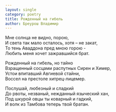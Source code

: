 ```yaml
---
layout: single
category: poetry
title: Рожденный на гибель
author: Бреурош Владимир
---
```


Мне солнца не видно, порою,  
И света так мало осталось, хотя – не закат,  
То тень Аваддона пред мною горою -  
Любить меня хочет зажравшийся брат.   

Рожденный на гибель, но тайно  
Взращенный сосцами распутных Сирен и Химер,  
Устои впитавший Авгиевой стайни,  
Воссел на престоле хитрец-лицемер.   

Послушай, любезный и сладкий  
До рвоты, незваный, нежданный языческий хан,  
Под шкурой овцы ты коварный и гадкий,  
И волк из Тамбова теперь твой братан.  
